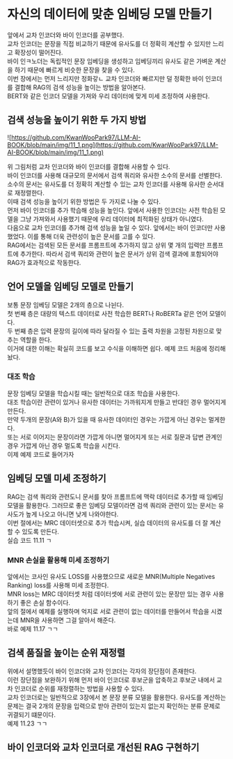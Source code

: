 # 자신의 데이터에 맞춘 임베딩 모델 만들기  
앞에서 교차 인코더와 바이 인코더를 공부했다.  
교차 인코더는 문장을 직접 비교하기 때문에 유사도를 더 정확히 계산할 수 있지만 느리고 확장성이 떨어진다.  
바이 인ㅋ노더는 독립적인 문장 임베딩을 생성하고 임베딩끼리 유사도 같은 가벼운 계산을 하기 때문에 빠르게 비슷한 문장을 찾을 수 있다.  
이번 장에서는 먼저 느리지만 정화갛ㄴ 교차 인코더와 빠르지만 덜 정확한 바이 인코더를 결합해 RAG의 검색 성능을 높이는 방법을 알아본다.  
BERT와 같은 인코더 모델을 가져와 우리 데이터에 맞게 미세 조정하여 사용한다.  

## 검색 성능을 높이기 위한 두 가지 방법  
![https://github.com/KwanWooPark97/LLM-AI-BOOK/blob/main/img/11_1.png](https://github.com/KwanWooPark97/LLM-AI-BOOK/blob/main/img/11_1.png)   

위 그림처럼 교차 인코더와 바이 인코더를 결합해 사용할 수 있다.  
바이 인코더를 사용해 대규모의 문서에서 검색 쿼리와 유사한 소수의 문서를 선별한다.  
소수의 문서는 유사도를 더 정확히 계산할 수 있는 교차 인코더를 사용해 유사한 순서대로 재정렬한다.  
이때 검색 성능을 높이기 위한 방법은 두 가지로 나눌 수 있다.  
먼저 바이 인코더를 추가 학습해 성능을 높인다. 앞에서 사용한 인코더는 사전 학습된 모델을 그냥 가져와서 사용했기 때문에 우리 데이터에 최적화된 상태가 아니였다.  
다음으로 교차 인코더를 추가해 검색 성능을 높일 수 있다. 앞에서는 바이 인코더만 사용했었다. 이를 통해 더욱 관련성이 높은 문서를 고를 수 있다.  
RAG에서는 검색된 모든 문서를 프롬프트에 추가하지 않고 상위 몇 개의 입력만 프롬프트에 추가한다. 따라서 검색 쿼리와 관련이 높은 문서가 상위 검색 결과에 포함되어야 RAG가 효과적으로 작동한다.  


## 언어 모델을 임베딩 모델로 만들기  
보통 문장 임베딩 모델은 2개의 층으로 나뉜다.  
첫 번째 층은 대량의 텍스트 데이터로 사전 학습한 BERT나 RoBERTa 같은 언어 모델이다.  
두 번째 층은 입력 문장의 길이에 따라 달라질 수 있는 출력 차원을 고정된 차원으로 맞추는 역할을 한다.  
이거에 대한 이해는 확실히 코드를 보고 수식을 이해하면 쉽다. 예제 코드 처음에 정리해놨다.  

### 대조 학습  
문장 임베딩 모델을 학습시킬 때는 일반적으로 대조 학습을 사용한다.  
대조 학습이란 관련이 있거나 유사한 데이터는 가까워지게 만들고 반대인 경우 멀어지게 만든다.  
만약 두개의 문장(A와 B)가 있을 때 유사한 데이터인 경우는 가깝게 아닌 경우는 멀게한다.  
또는 서로 이어지는 문장이라면 가깝게 아니면 멀어지게 또는 서로 질문과 답변 관계인 경우 가깝게 아닌 경우 멀도록 학습을 시킨다.  
이제 예제 코드로 들어가자   

## 임베딩 모델 미세 조정하기  
RAG는 검색 쿼리와 관련도니 문서를 찾아 프롬프트에 맥락 데이터로 추가할 때 임베딩 모델을 활용한다. 그러므로 좋은 임베딩 모델이라면 검색 쿼리와 관련이 있는 문서는 유사도가 높게 나오고 아니면 낮게 나와야한다.  
이번 절에서는 MRC 데이터셋으로 추가 학습시켜, 실습 데이터의 유사도를 더 잘 계산할 수 있도록 만든다.  
실습 코드 11.11 ㄱ  

### MNR 손실을 활용해 미세 조정하기  
앞에서는 코사인 유사도 LOSS를 사용했으므로 새로운 MNR(Multiple Negatives Ranking) loss를 사용해 미세 조정한다.  
MNR loss는 MRC 데이터셋 처럼 데이터셋에 서로 관련이 있는 문장만 있는 경우 사용하기 좋은 손실 함수이다.  
앞의 절에서 예제를 실행하며 억지로 서로 관련이 없는 데이터를 만들어서 학습을 시켰는데 MNR을 사용하면 그걸 알아서 해준다.  
바로 예제 11.17 ㄱㄱ  

## 검색 품질을 높이는 순위 재정렬  
위에서 설명했듯이 바이 인코더와 교차 인코더는 각자의 장단점이 존재한다.  
이런 장단점을 보완하기 위해 먼저 바이 인코더로 후보군을 압축하고 후보군 내에서 교차 인코더로 순위를 재정렬하는 방법을 사용할 수 있다.  
교차 인코더로는 일반적으로 3장에서 본 문장 분류 모델을 활용한다. 유사도를 계산하는 문제는 결국 2개의 문장을 입력으로 받아 관련이 있는지 없는지 확인하는 분류 문제로 귀결되기 떄문이다.  
예제 11.23 ㄱㄱ  

## 바이 인코더와 교차 인코더로 개선된 RAG 구현하기  

